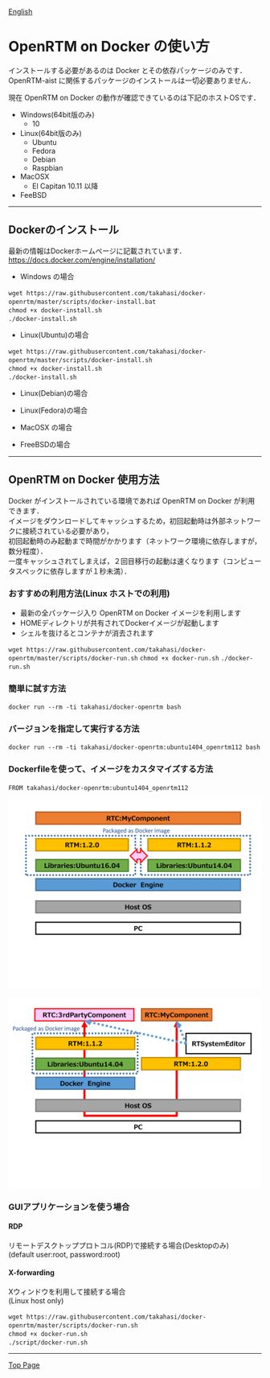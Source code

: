 [English](../usage)

OpenRTM on Docker の使い方
=========================
インストールする必要があるのは Docker とその依存パッケージのみです．  
OpenRTM-aist に関係するパッケージのインストールは一切必要ありません．

現在 OpenRTM on Docker の動作が確認できているのは下記のホストOSです．

- Windows(64bit版のみ)
  - 10
- Linux(64bit版のみ)
  - Ubuntu
  - Fedora
  - Debian
  - Raspbian
- MacOSX
  - El Capitan 10.11 以降
- FeeBSD

---

Dockerのインストール
--------------------
最新の情報はDockerホームページに記載されています．
https://docs.docker.com/engine/installation/

- Windows の場合

`wget https://raw.githubusercontent.com/takahasi/docker-openrtm/master/scripts/docker-install.bat`  
`chmod +x docker-install.sh`  
`./docker-install.sh`

- Linux(Ubuntu)の場合

`wget https://raw.githubusercontent.com/takahasi/docker-openrtm/master/scripts/docker-install.sh`  
`chmod +x docker-install.sh`  
`./docker-install.sh`

- Linux(Debian)の場合

- Linux(Fedora)の場合


- MacOSX の場合

- FreeBSDの場合

---

OpenRTM on Docker 使用方法
--------------------------
Docker がインストールされている環境であれば OpenRTM on Docker が利用できます．  
イメージをダウンロードしてキャッシュするため，初回起動時は外部ネットワークに接続されている必要があり，  
初回起動時のみ起動まで時間がかかります（ネットワーク環境に依存しますが，数分程度）．  
一度キャッシュされてしまえば，２回目移行の起動は速くなります（コンピュータスペックに依存しますが１秒未満）．

### おすすめの利用方法(Linux ホストでの利用) 
- 最新の全パッケージ入り OpenRTM on Docker イメージを利用します
- HOMEディレクトリが共有されてDockerイメージが起動します  
- シェルを抜けるとコンテナが消去されます  

`wget https://raw.githubusercontent.com/takahasi/docker-openrtm/master/scripts/docker-run.sh`
`chmod +x docker-run.sh`
`./docker-run.sh`

### 簡単に試す方法
`docker run --rm -ti takahasi/docker-openrtm bash`

### バージョンを指定して実行する方法
`docker run --rm -ti takahasi/docker-openrtm:ubuntu1404_openrtm112 bash`

### Dockerfileを使って、イメージをカスタマイズする方法
`FROM takahasi/docker-openrtm:ubuntu1404_openrtm112`

![OpenRTM on Docker as a Development Environment](../img/sample1.png)

![OpenRTM on Docker as a Verification Environment](../img/sample2.png)

### GUIアプリケーションを使う場合

#### RDP
リモートデスクトッププロトコル(RDP)で接続する場合(Desktopのみ)  
(default user:root, password:root)  

#### X-forwarding
Xウィンドウを利用して接続する場合  
(Linux host only)  

`wget https://raw.githubusercontent.com/takahasi/docker-openrtm/master/scripts/docker-run.sh`  
`chmod +x docker-run.sh`  
`./script/docker-run.sh`

---

[Top Page](index)
